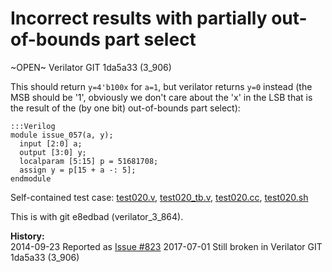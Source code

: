 
Incorrect results with partially out-of-bounds part select
==========================================================

~OPEN~ Verilator GIT 1da5a33 (3_906)

This should return `y=4'b100x` for `a=1`, but verilator returns `y=0` instead
(the MSB should be '1', obviously we don't care about the 'x' in the LSB that
is the result of the (by one bit) out-of-bounds part select):

    :::Verilog
    module issue_057(a, y);
      input [2:0] a;
      output [3:0] y;
      localparam [5:15] p = 51681708;
      assign y = p[15 + a -: 5];
    endmodule

Self-contained test case:
[test020.v](http://svn.clifford.at/handicraft/2014/verilatortest/test020.v),
[test020_tb.v](http://svn.clifford.at/handicraft/2014/verilatortest/test020_tb.v),
[test020.cc](http://svn.clifford.at/handicraft/2014/verilatortest/test020.cc),
[test020.sh](http://svn.clifford.at/handicraft/2014/verilatortest/test020.sh)

This is with git e8edbad (verilator_3_864).

**History:**  
2014-09-23 Reported as [Issue #823](http://www.veripool.org/issues/823-Verilator-Incorrect-results-with-partially-out-of-bounds-part-select)
2017-07-01 Still broken in Verilator GIT 1da5a33 (3_906)  
